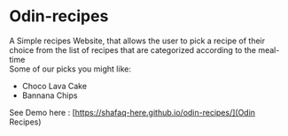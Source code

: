 # Odin-recipes
A Simple recipes Website, that allows the user to pick a recipe of their choice from the list of recipes that are categorized according to the meal-time<br>
Some of our picks you might like:
- Choco Lava Cake
- Bannana Chips

See Demo here : [https://shafaq-here.github.io/odin-recipes/](Odin Recipes)